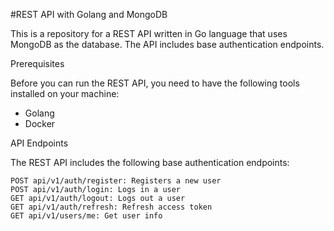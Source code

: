 #REST API with Golang and MongoDB

This is a repository for a REST API written in Go language that uses MongoDB as the database. The API includes base authentication endpoints.

Prerequisites

Before you can run the REST API, you need to have the following tools installed on your machine:

- Golang
- Docker


API Endpoints

The REST API includes the following base authentication endpoints:

    POST api/v1/auth/register: Registers a new user
    POST api/v1/auth/login: Logs in a user
    GET api/v1/auth/logout: Logs out a user
    GET api/v1/auth/refresh: Refresh access token
    GET api/v1/users/me: Get user info